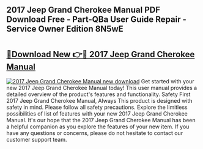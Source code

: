 ## 2017 Jeep Grand Cherokee Manual PDF Download Free - Part-QBa User Guide Repair - Service Owner Edition 8N5wE

# <h2><a href="http://bc35011.oget.top/?id=2017+Jeep+Grand+Cherokee+Manual">🔗Download New 👉🔴 2017 Jeep Grand Cherokee Manual</a></h2>

[![2017 Jeep Grand Cherokee Manual new download](https://i.imgur.com/5g1atiW.png)](http://bc35011.oget.top/?id=2017+Jeep+Grand+Cherokee+Manual)
Get started with your new 2017 Jeep Grand Cherokee Manual today! This user manual provides a detailed overview of the product's features and functionality. Safety First 2017 Jeep Grand Cherokee Manual, Always This product is designed with safety in mind. Please follow all safety precautions. Explore the limitless possibilities of list of features with your new 2017 Jeep Grand Cherokee Manual. It's our hope that the 2017 Jeep Grand Cherokee Manual has been a helpful companion as you explore the features of your new item. If you have any questions or concerns, please do not hesitate to contact our customer support team.
